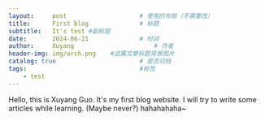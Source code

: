 ```yaml
---
layout:     post   				    # 使用的布局（不需要改）
title:      First blog 				# 标题 
subtitle:   It's test #副标题
date:       2024-06-21 				# 时间
author:     Xuyang						# 作者
header-img: img/arch.png 	#这篇文章标题背景图片
catalog: true 						# 是否归档
tags:								#标签
    - test
---
```


Hello, this is Xuyang Guo.
It's my first blog website.
I will try to write some articles while learning.
(Maybe never?) hahahahaha~
